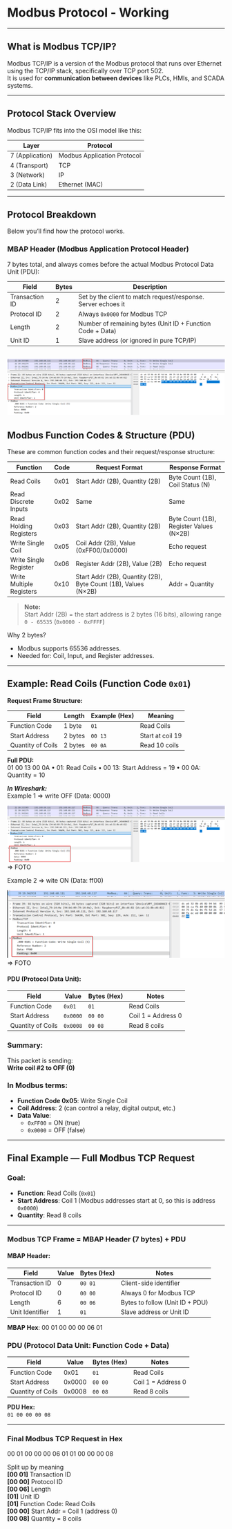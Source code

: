 # Modbus Protocol - Working

---

## What is Modbus TCP/IP?

Modbus TCP/IP is a version of the Modbus protocol that runs over Ethernet using the TCP/IP stack, specifically over TCP port 502.  
It is used for **communication between devices** like PLCs, HMIs, and SCADA systems.

---

## Protocol Stack Overview

Modbus TCP/IP fits into the OSI model like this:

| Layer             | Protocol                    |
|------------------|-----------------------------|
| 7 (Application)   | Modbus Application Protocol |
| 4 (Transport)     | TCP                         |
| 3 (Network)       | IP                          |
| 2 (Data Link)     | Ethernet (MAC)              |

---

## Protocol Breakdown

Below you’ll find how the protocol works.

### MBAP Header (Modbus Application Protocol Header)

7 bytes total, and always comes before the actual Modbus Protocol Data Unit (PDU):

| Field          | Bytes | Description                                                   |
|----------------|--------|---------------------------------------------------------------|
| Transaction ID | 2      | Set by the client to match request/response. Server echoes it |
| Protocol ID    | 2      | Always `0x0000` for Modbus TCP                                |
| Length         | 2      | Number of remaining bytes (Unit ID + Function Code + Data)    |
| Unit ID        | 1      | Slave address (or ignored in pure TCP/IP)                     |

![img.png](img.png)
---

## Modbus Function Codes & Structure (PDU)

These are common function codes and their request/response structure:

| Function               | Code  | Request Format                           | Response Format                        |
|------------------------|-------|------------------------------------------|----------------------------------------|
| Read Coils             | 0x01  | Start Addr (2B), Quantity (2B)           | Byte Count (1B), Coil Status (N)       |
| Read Discrete Inputs   | 0x02  | Same                                     | Same                                   |
| Read Holding Registers | 0x03  | Start Addr (2B), Quantity (2B)           | Byte Count (1B), Register Values (N×2B)|
| Write Single Coil      | 0x05  | Coil Addr (2B), Value (0xFF00/0x0000)    | Echo request                            |
| Write Single Register  | 0x06  | Register Addr (2B), Value (2B)           | Echo request                            |
| Write Multiple Registers | 0x10| Start Addr (2B), Quantity (2B), Byte Count (1B), Values (N×2B) | Addr + Quantity |

> **Note:**  
Start Addr (2B) = the start address is 2 bytes (16 bits), allowing range `0 - 65535` (`0x0000 - 0xFFFF`)

Why 2 bytes?
- Modbus supports 65536 addresses.
- Needed for: Coil, Input, and Register addresses.

---

## Example: Read Coils (Function Code `0x01`)

**Request Frame Structure:**

| Field           | Length     | Example (Hex) | Meaning            |
|------------------|------------|----------------|---------------------|
| Function Code    | 1 byte     | `01`           | Read Coils          |
| Start Address    | 2 bytes    | `00 13`        | Start at coil 19    |
| Quantity of Coils| 2 bytes    | `00 0A`        | Read 10 coils       |

**Full PDU:**   
01 00 13 00 0A
	• 01: Read Coils
	• 00 13: Start Address = 19
	• 00 0A: Quantity = 10


***In Wireshark:***  
Example 1 => write OFF (Data: 0000)

![img_1.png](img_1.png)=> FOTO

Example 2 => wite ON (Data: ff00)

![img_2.png](img_2.png)=> FOTO

#### PDU (Protocol Data Unit):

| Field               | Value    | Bytes (Hex) | Notes                      |
|---------------------|----------|--------------|-----------------------------|
| Function Code       | `0x01`   | `01`         | Read Coils                 |
| Start Address       | `0x0000` | `00 00`      | Coil 1 = Address 0         |
| Quantity of Coils   | `0x0008` | `00 08`      | Read 8 coils               |

### Summary:

This packet is sending:  
**Write coil #2 to OFF (0)**

### In Modbus terms:
- **Function Code 0x05**: Write Single Coil  
- **Coil Address**: 2 (can control a relay, digital output, etc.)  
- **Data Value**:  
  - `0xFF00` = ON (true)  
  - `0x0000` = OFF (false)

---

## Final Example — Full Modbus TCP Request

### Goal:
- **Function**: Read Coils (`0x01`)  
- **Start Address**: Coil 1 (Modbus addresses start at 0, so this is address `0x0000`)  
- **Quantity**: Read 8 coils

---

### Modbus TCP Frame = MBAP Header (7 bytes) + PDU

#### MBAP Header:

| Field             | Value | Bytes (Hex) | Notes                     |
|------------------|--------|--------------|----------------------------|
| Transaction ID    | 0      | `00 01`      | Client-side identifier     |
| Protocol ID       | 0      | `00 00`      | Always 0 for Modbus TCP    |
| Length            | 6      | `00 06`      | Bytes to follow (Unit ID + PDU) |
| Unit Identifier   | 1      | `01`         | Slave address or Unit ID   |


**MBAP Hex**: 00 01 00 00 00 06 01

### PDU (Protocol Data Unit: Function Code + Data)

| Field              | Value     | Bytes (Hex) | Notes                          |
|-------------------|-----------|-------------|--------------------------------|
| Function Code     | 0x01      | `01`        | Read Coils                     |
| Start Address     | 0x0000    | `00 00`     | Coil 1 = Address 0             |
| Quantity of Coils | 0x0008    | `00 08`     | Read 8 coils                   |

**PDU Hex:**  
`01 00 00 00 08`

---

### Final Modbus TCP Request in Hex

00 01 00 00 00 06 01 01 00 00 00 08

Split up by meaning  
**[00 01]** Transaction ID  
**[00 00]** Protocol ID  
**[00 06]** Length  
**[01]**    Unit ID  
**[01]**    Function Code: Read Coils  
**[00 00]** Start Addr = Coil 1 (address 0)  
**[00 08]** Quantity = 8 coils  


